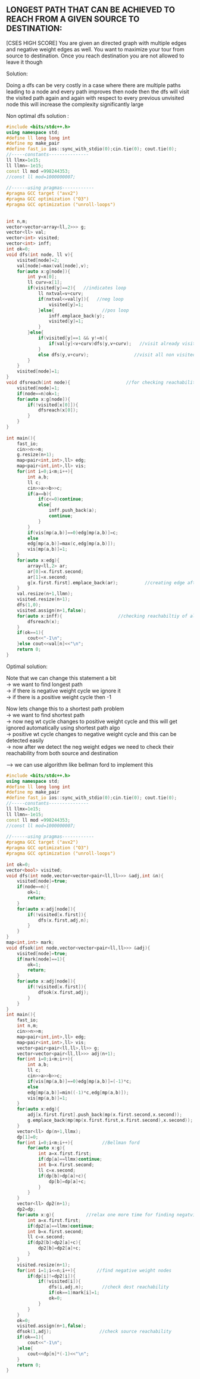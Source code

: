 **LONGEST PATH THAT CAN BE ACHIEVED TO REACH FROM A GIVEN SOURCE TO DESTINATION:**
--

[CSES HIGH SCORE]
You are given an directed graph with multiple edges and negative weight edges as well. You want to maximize your tour from source to destination. Once you reach destination you are not allowed to leave it though

Solution:

Doing a dfs can be very costly in a case where there are multiple paths leading to a node and every path improves then node then the dfs will visit the visited path again and again with respect to every previous unvisited node 
this will increase the complexity significantly large 

Non optimal dfs solution :

```cpp
#include <bits/stdc++.h>
using namespace std;
#define ll long long int
#define mp make_pair
#define fast_io ios::sync_with_stdio(0);cin.tie(0); cout.tie(0);
//-----constants---------------
ll llmx=1e15;
ll llmn=-1e15;
const ll mod =998244353;
//const ll mod=1000000007;
 
//------using pragmas------------
#pragma GCC target ("avx2")
#pragma GCC optimization ("O3")
#pragma GCC optimization ("unroll-loops")
 
 
int n,m;
vector<vector<array<ll,2>>> g;
vector<ll> val;
vector<int> visited;
vector<int> inff;
int ok=0;
void dfs(int node, ll v){
    visited[node]=2;
    val[node]=max(val[node],v);    
    for(auto x:g[node]){
        int y=x[0];
        ll curv=x[1];     
        if(visited[y]==2){   //indicates loop
            ll nxtval=v+curv;  
            if(nxtval<=val[y]){   //neg loop
                visited[y]=1;
            }else{                  //pos loop
                inff.emplace_back(y);
                visited[y]=1;
            }
        }else{ 
            if(visited[y]==1 && y!=n){
                if(val[y]<v+curv)dfs(y,v+curv);   //visit already visited path only if it improves value
            } 
            else dfs(y,v+curv);                 //visit all non visited path
        }
    }
    visited[node]=1;
}
void dfsreach(int node){                     //for checking reachability
    visited[node]=1;
    if(node==n)ok=1;
    for(auto x:g[node]){
        if(!visited[x[0]]){
            dfsreach(x[0]);
        }
    }
}
 
int main(){
    fast_io;
    cin>>n>>m;
    g.resize(n+1);
    map<pair<int,int>,ll> edg;
    map<pair<int,int>,ll> vis;
    for(int i=0;i<m;i++){
        int a,b;
        ll c;
        cin>>a>>b>>c;
        if(a==b){
            if(c<=0)continue;
            else{
                inff.push_back(a);
                continue;
            }
        }
        if(vis[mp(a,b)]==0)edg[mp(a,b)]=c;
        else
        edg[mp(a,b)]=max(c,edg[mp(a,b)]);
        vis[mp(a,b)]=1;
    }
    for(auto x:edg){
        array<ll,2> ar;
        ar[0]=x.first.second;
        ar[1]=x.second;
        g[x.first.first].emplace_back(ar);          //creating edge after removing redundancy
    }
    val.resize(n+1,llmn);
    visited.resize(n+1);
    dfs(1,0);
    visited.assign(n+1,false);
    for(auto x:inff){                     //checking reachabiltiy of all positive weight nodes
        dfsreach(x);
    }
    if(ok==1){
        cout<<"-1\n";
    }else cout<<val[n]<<"\n";
    return 0;
}
```

Optimal solution:

Note that we can change this statement a bit\
-> we want to find longest path \
-> if there is negative weight cycle we ignore it\
-> if there is a positive weight cycle then -1

Now lets change this to a shortest path problem \
-> we want to find shortest path\
-> now neg wt cycle changes to positive weight cycle and this will get ignored automatically using shortest path algo\
-> positive wt cycle changes to negative weight cycle and this can be detected easily \
-> now after we detect the neg weight edges we need to check their reachability from both source and destination 

--> we can use algorithm like bellman ford to implement this 

```cpp
#include <bits/stdc++.h>
using namespace std;
#define ll long long int
#define mp make_pair
#define fast_io ios::sync_with_stdio(0);cin.tie(0); cout.tie(0);
//-----constants---------------
ll llmx=1e15;
ll llmn=-1e15;
const ll mod =998244353;
//const ll mod=1000000007;
 
//------using pragmas------------
#pragma GCC target ("avx2")
#pragma GCC optimization ("O3")
#pragma GCC optimization ("unroll-loops")
 
int ok=0;
vector<bool> visited;
void dfs(int node,vector<vector<pair<ll,ll>>> &adj,int &n){
    visited[node]=true;
    if(node==n){
        ok=1;
        return;
    }
    for(auto x:adj[node]){
        if(!visited[x.first]){
            dfs(x.first,adj,n);
        }
    }
}
map<int,int> mark;
void dfsok(int node,vector<vector<pair<ll,ll>>> &adj){
    visited[node]=true;
    if(mark[node]==1){
        ok=1;
        return;
    }
    for(auto x:adj[node]){
        if(!visited[x.first]){
            dfsok(x.first,adj);
        }
    }
}
int main(){
    fast_io;
    int n,m;
    cin>>n>>m;
    map<pair<int,int>,ll> edg;
    map<pair<int,int>,ll> vis;
    vector<pair<pair<ll,ll>,ll>> g;
    vector<vector<pair<ll,ll>>> adj(n+1);
    for(int i=0;i<m;i++){
        int a,b;
        ll c;
        cin>>a>>b>>c;
        if(vis[mp(a,b)]==0)edg[mp(a,b)]=(-1)*c;
        else
        edg[mp(a,b)]=min((-1)*c,edg[mp(a,b)]);
        vis[mp(a,b)]=1;
    }
    for(auto x:edg){
        adj[x.first.first].push_back(mp(x.first.second,x.second));
        g.emplace_back(mp(mp(x.first.first,x.first.second),x.second));  //creating edges after removing redundant mutliple edges
    }
    vector<ll> dp(n+1,llmx);
    dp[1]=0;
    for(int i=0;i<m;i++){           //Bellman ford
        for(auto x:g){
            int a=x.first.first;
            if(dp[a]==llmx)continue;
            int b=x.first.second;
            ll c=x.second;
            if(dp[b]>dp[a]+c){
                dp[b]=dp[a]+c;
            }
        }
    }
    vector<ll> dp2(n+1);
    dp2=dp;
    for(auto x:g){            //relax one more time for finding negatvie weight chycle
        int a=x.first.first;
        if(dp2[a]==llmx)continue;
        int b=x.first.second;
        ll c=x.second;
        if(dp2[b]>dp2[a]+c){
            dp2[b]=dp2[a]+c;
        }
    }
    visited.resize(n+1);
    for(int i=1;i<=n;i++){        //find negative weight nodes
        if(dp[i]!=dp2[i]){
            if(!visited[i]){
                dfs(i,adj,n);       //check dest reachability
                if(ok==1)mark[i]=1;
                ok=0;
            }
        }
    }
    ok=0;
    visited.assign(n+1,false);
    dfsok(1,adj);                  //check source reachability
    if(ok==1){
        cout<<"-1\n";
    }else{
        cout<<dp[n]*(-1)<<"\n";
    }
    return 0;
}
```

